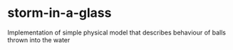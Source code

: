 # storm-in-a-glass
Implementation of simple physical model that describes behaviour of balls thrown into the water 

